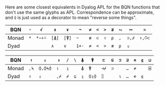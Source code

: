 Here are some closest equivalents in Dyalog APL for the BQN functions that don't use the same glyphs as APL. Correspondence can be approximate, and `⌽` is just used as a decorator to mean "reverse some things".

| BQN   | `⋆` | `√`    | `∧`   | `∨`   | `¬`   | `≠` | `<` | `>` | `≢` | `⥊` | `∾`   | `≍`    |
|-------|-----|--------|-------|-------|-------|-----|-----|-----|-----|-----|-------|--------|
| Monad | `*` | `*∘÷⍨` | `[⍋]` | `[⍒]` | `~`   | `≢` | `⊂` | `↑` | `⍴` | `,` | `⊃,⌿` | `↑,⍥⊂` |
| Dyad  |     |        | `∧`   | `∨`   | `1+-` | `≠` | `<` | `>` | `≢` | `⍴` | `⍪`   |        |

| BQN   | `↑`  | `↓`     | `↕`  | `/` | `\` | `⍋` | `⍒`   | `⊏`  | `⊑` | `⊐` | `⊒` | `∊` | `⍷` | `⊔` |
|-------|------|---------|------|-----|-----|-----|-------|------|-----|-----|-----|-----|-----|-----|
| Monad | `,⍀` | `⌽,⌽⍀⌽` | `⍳`  | `⍸` |     | `⍋` | `⍒`   | `⊣⌿` | `⊃` |     | `…` | `≠` |     | `⌸` |
| Dyad  | `↑`  | `↓`     | `,⌿` | `⌿` | `⊆` | `⍸` | `⌽⍸⌽` | `⌷`  |     | `⍳` | `…` | `∊` | `⍷` |     |
